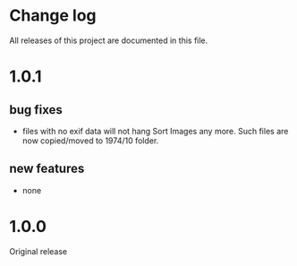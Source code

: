 # Change log
All releases of this project are documented in this file.

# 1.0.1
## bug fixes
 * files with no exif data will not hang Sort Images any more. Such files are
 now copied/moved to 1974/10 folder.

## new features
* none

# 1.0.0
Original release
